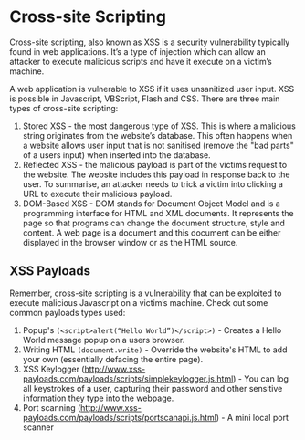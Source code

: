 # Cross-site Scripting 

Cross-site scripting, also known as XSS is a security vulnerability typically found in web applications. It’s a type of injection which can allow an attacker to execute malicious scripts and have it execute on a victim’s machine.

A web application is vulnerable to XSS if it uses unsanitized user input. XSS is possible in Javascript, VBScript, Flash and CSS. There are three main types of cross-site scripting:

1. Stored XSS - the most dangerous type of XSS. This is where a malicious string originates from the website’s database. This often happens when a website allows user input that is not sanitised (remove the "bad parts" of a users input) when inserted into the database.
2. Reflected XSS - the malicious payload is part of the victims request to the website. The website includes this payload in response back to the user. To summarise, an attacker needs to trick a victim into clicking a URL to execute their malicious payload.
3. DOM-Based XSS - DOM stands for Document Object Model and is a programming interface for HTML and XML documents. It represents the page so that programs can change the document structure, style and content. A web page is a document and this document can be either displayed in the browser window or as the HTML source.

## XSS Payloads

Remember, cross-site scripting is a vulnerability that can be exploited to execute malicious Javascript on a victim’s machine. Check out some common payloads types used:

1. Popup's `(<script>alert(“Hello World”)</script>)` - Creates a Hello World message popup on a users browser.
2. Writing HTML `(document.write)` - Override the website's HTML to add your own (essentially defacing the entire page).
3. XSS Keylogger (http://www.xss-payloads.com/payloads/scripts/simplekeylogger.js.html) - You can log all keystrokes of a user, capturing their password and other sensitive information they type into the webpage.
4. Port scanning (http://www.xss-payloads.com/payloads/scripts/portscanapi.js.html) - A mini local port scanner 

